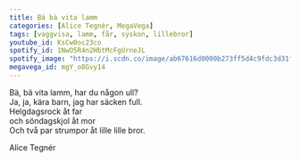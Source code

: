 ```yaml
---
title: Bä bä vita lamm
categories: [Alice Tegnér, MegaVega]
tags: [vaggvisa, lamm, får, syskon, lillebror]
youtube_id: KsCw0oc23co
spotify_id: 1NwO5R4n2HbtMcFgUrneJL
spotify_image: "https://i.scdn.co/image/ab67616d0000b273ff5d4c9fdc3d31fe240426f6"
megavega_id: mgY_o8Gvy14
---
```


Bä, bä vita lamm, har du någon ull?  
Ja, ja, kära barn, jag har säcken full.  
Helgdagsrock åt far  
och söndagskjol åt mor  
Och två par strumpor åt lille lille bror.


Alice Tegnér
